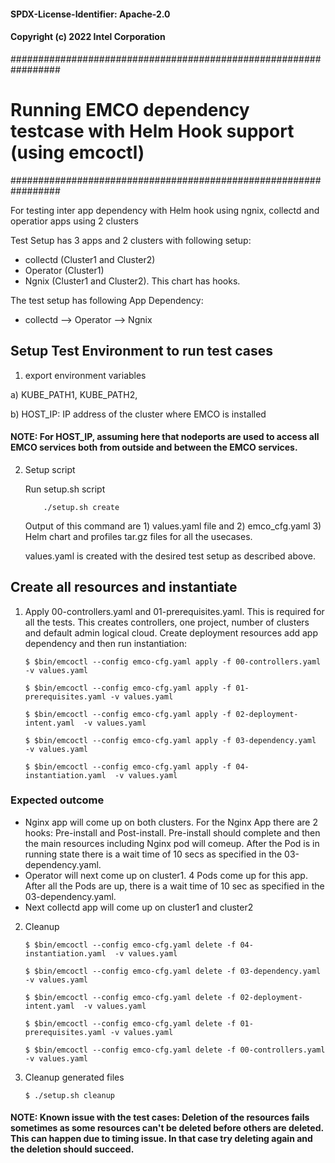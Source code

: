 #### SPDX-License-Identifier: Apache-2.0
#### Copyright (c) 2022 Intel Corporation

#################################################################
# Running EMCO dependency testcase with Helm Hook support (using emcoctl)
#################################################################

For testing inter app dependency with Helm hook using ngnix, collectd and operatior apps using 2 clusters

Test Setup has 3 apps and 2 clusters with following setup:
 * collectd (Cluster1 and Cluster2)
 * Operator (Cluster1)
 * Ngnix (Cluster1 and Cluster2). This chart has hooks.

The test setup has following App Dependency:
 * collectd --> Operator --> Ngnix

## Setup Test Environment to run test cases

1. export environment variables

a) KUBE_PATH1, KUBE_PATH2,

b) HOST_IP: IP address of the cluster where EMCO is installed

#### NOTE: For HOST_IP, assuming here that nodeports are used to access all EMCO services both from outside and between the EMCO services.

2. Setup script

    Run setup.sh script

    ```
        ./setup.sh create
    ```

    Output of this command are 1) values.yaml file and  2) emco_cfg.yaml 3) Helm chart and profiles tar.gz files for all the usecases.

    values.yaml is created with the desired test setup as described above.


## Create all resources and instantiate
1. Apply 00-controllers.yaml and 01-prerequisites.yaml. This is required for all the tests. This creates controllers, one project, number of  clusters and default admin logical cloud. Create deployment resources add app dependency and then run instantiation:

    `$ $bin/emcoctl --config emco-cfg.yaml apply -f 00-controllers.yaml -v values.yaml`

    `$ $bin/emcoctl --config emco-cfg.yaml apply -f 01-prerequisites.yaml -v values.yaml`

    `$ $bin/emcoctl --config emco-cfg.yaml apply -f 02-deployment-intent.yaml  -v values.yaml`

    `$ $bin/emcoctl --config emco-cfg.yaml apply -f 03-dependency.yaml  -v values.yaml`

    `$ $bin/emcoctl --config emco-cfg.yaml apply -f 04-instantiation.yaml  -v values.yaml`


### Expected outcome

* Nginx app will come up on both clusters. For the Nginx App there are 2 hooks: Pre-install and Post-install. Pre-install should complete and then the main resources including Nginx pod will comeup. After the Pod is in running state there is a wait time of 10 secs as specified in the 03-dependency.yaml.
* Operator will next come up on cluster1. 4 Pods come up for this app. After all the Pods are up, there is a wait time of 10 sec as specified in the 03-dependency.yaml.
* Next collectd app will come up on cluster1 and cluster2

2. Cleanup

    `$ $bin/emcoctl --config emco-cfg.yaml delete -f 04-instantiation.yaml  -v values.yaml`

    `$ $bin/emcoctl --config emco-cfg.yaml delete -f 03-dependency.yaml  -v values.yaml`

    `$ $bin/emcoctl --config emco-cfg.yaml delete -f 02-deployment-intent.yaml  -v values.yaml`

    `$ $bin/emcoctl --config emco-cfg.yaml delete -f 01-prerequisites.yaml -v values.yaml`

    `$ $bin/emcoctl --config emco-cfg.yaml delete -f 00-controllers.yaml -v values.yaml`


3. Cleanup generated files

    `$ ./setup.sh cleanup`

#### NOTE: Known issue with the test cases: Deletion of the resources fails sometimes as some resources can't be deleted before others are deleted. This can happen due to timing issue. In that case try deleting again and the deletion should succeed.
